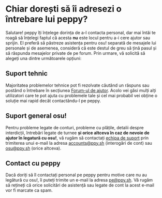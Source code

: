 # Chiar dorești să îi adresezi o întrebare lui peppy?

Salutare! peppy îți înțelege dorința de a-l contacta personal, dar mai întâi te roagă să înțelegi faptul că acesta **nu** este locul pentru a-i cere ajutor sau sprijin. El preferă să păstreze asistența pentru osu! separată de mesajele lui personale și de asemenea, consideră că este destul de greu să țină pasul și să răspunda mesajelor private de pe forum. Prin urmare, vă solicită să alegeți una dintre următoarele opțiuni:

## Suport tehnic

Majoritatea problemelor tehnice pot fi rezolvate căutând un răspuns sau postând o întrebare în secțiunea [Forum-ul de ajutor](https://osu.ppy.sh/community/forums/5). Acolo vei găsi mulți alți utilizatori care te pot ajuta cu problemele tale și cel mai probabil vei obține o soluție mai rapid decât contactându-l pe peppy.

## Suport general osu!

Pentru probleme legate de conturi, probleme cu plățile, detalii despre interdicții, întrebări legate de turnee **și orice altceva în caz de nevoie de ajutor în legatură cu osu!**, vă rugăm să contactați [echipa de suport](/wiki/People/The_Team/Account_support_team) prin trimiterea unui e-mail la adresa [accounts@ppy.sh](mailto:accounts@ppy.sh) (interogări de cont) sau [osu@ppy.sh](mailto:osu@ppy.sh) (orice altceva).

## Contact cu peppy

Dacă doriți să îl contactați personal pe peppy pentru motive care nu au legătură cu osu!, îi puteți trimite un e-mail la adresa [pe@ppy.sh](mailto:pe@ppy.sh). Vă rugăm să rețineți că orice solicitări de asistență sau legate de cont la acest e-mail vor fi marcate ca spam.
